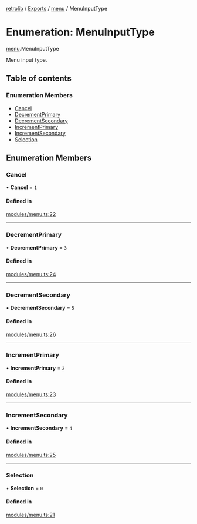 [retrolib](../README.md) / [Exports](../modules.md) / [menu](../modules/menu.md) / MenuInputType

# Enumeration: MenuInputType

[menu](../modules/menu.md).MenuInputType

Menu input type.

## Table of contents

### Enumeration Members

- [Cancel](menu.MenuInputType.md#cancel)
- [DecrementPrimary](menu.MenuInputType.md#decrementprimary)
- [DecrementSecondary](menu.MenuInputType.md#decrementsecondary)
- [IncrementPrimary](menu.MenuInputType.md#incrementprimary)
- [IncrementSecondary](menu.MenuInputType.md#incrementsecondary)
- [Selection](menu.MenuInputType.md#selection)

## Enumeration Members

### Cancel

• **Cancel** = ``1``

#### Defined in

[modules/menu.ts:22](https://github.com/philbgarner/retrolib/blob/9851c78/src/modules/menu.ts#L22)

___

### DecrementPrimary

• **DecrementPrimary** = ``3``

#### Defined in

[modules/menu.ts:24](https://github.com/philbgarner/retrolib/blob/9851c78/src/modules/menu.ts#L24)

___

### DecrementSecondary

• **DecrementSecondary** = ``5``

#### Defined in

[modules/menu.ts:26](https://github.com/philbgarner/retrolib/blob/9851c78/src/modules/menu.ts#L26)

___

### IncrementPrimary

• **IncrementPrimary** = ``2``

#### Defined in

[modules/menu.ts:23](https://github.com/philbgarner/retrolib/blob/9851c78/src/modules/menu.ts#L23)

___

### IncrementSecondary

• **IncrementSecondary** = ``4``

#### Defined in

[modules/menu.ts:25](https://github.com/philbgarner/retrolib/blob/9851c78/src/modules/menu.ts#L25)

___

### Selection

• **Selection** = ``0``

#### Defined in

[modules/menu.ts:21](https://github.com/philbgarner/retrolib/blob/9851c78/src/modules/menu.ts#L21)
